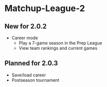 # Matchup-League-2

## New for 2.0.2
- Career mode
  - Play a 7-game season in the Prep League
  - View team rankings and current games 

## Planned for 2.0.3
- Save/load career
- Postseason tournament
